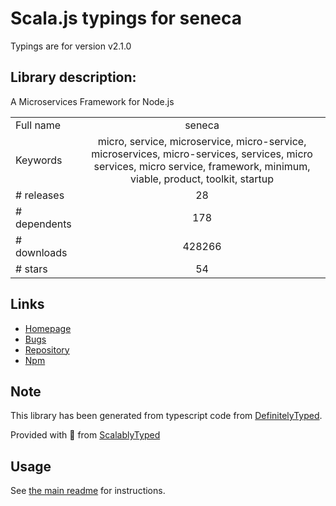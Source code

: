 
# Scala.js typings for seneca

Typings are for version v2.1.0

## Library description:
A Microservices Framework for Node.js

|                    |                 |
| ------------------ | :-------------: |
| Full name          | seneca |
| Keywords           | micro, service, microservice, micro-service, microservices, micro-services, services, micro services, micro service, framework, minimum, viable, product, toolkit, startup |
| # releases         | 28 |
| # dependents       | 178 |
| # downloads        | 428266 |
| # stars            | 54 |

## Links
- [Homepage](http://senecajs.org)
- [Bugs](https://github.com/senecajs/seneca/issues)
- [Repository](https://github.com/senecajs/seneca)
- [Npm](https://www.npmjs.com/package/seneca)
    


## Note
This library has been generated from typescript code from [DefinitelyTyped](https://definitelytyped.org).

Provided with :purple_heart: from [ScalablyTyped](https://github.com/oyvindberg/ScalablyTyped)

## Usage
See [the main readme](../../readme.md) for instructions.


